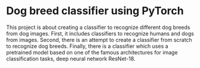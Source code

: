 # Dog breed classifier using PyTorch

This project is about creating a classifier to recognize different dog breeds from dog images. First, it includes classifiers to recognize humans and dogs from images. Second, there is an attempt to create a classifier from scratch to recognize dog breeds. Finally, there is a classifier which uses a pretrained model based on one of the famous architectures for image classification tasks, deep neural network ResNet-18.


